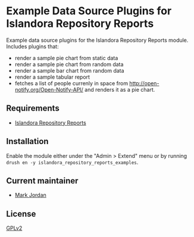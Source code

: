 # Example Data Source Plugins for Islandora Repository Reports

Example data source plugins for the Islandora Repository Reports module. Includes plugins that:

* render a sample pie chart from static data
* render a sample pie chart from random data
* render a sample bar chart from random data
* render a sample tabular report
* fetches a list of people currenly in space from http://open-notify.org/Open-Notify-API/ and renders it as a pie chart.

## Requirements

* [Islandora Repository Reports](https://github.com/mjordan/islandora_repository_reports)

## Installation

Enable the module either under the "Admin > Extend" menu or by running `drush en -y islandora_repository_reports_examples`.

## Current maintainer

* [Mark Jordan](https://github.com/mjordan)

## License

[GPLv2](http://www.gnu.org/licenses/gpl-2.0.txt)
